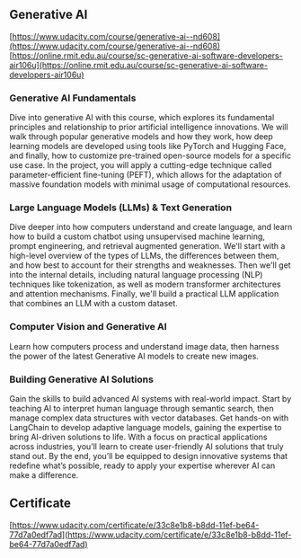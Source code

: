 ## Generative AI

[https://www.udacity.com/course/generative-ai--nd608](https://www.udacity.com/course/generative-ai--nd608)<br>
[https://online.rmit.edu.au/course/sc-generative-ai-software-developers-air106u](https://online.rmit.edu.au/course/sc-generative-ai-software-developers-air106u)

### Generative AI Fundamentals

Dive into generative AI with this course, which explores its fundamental principles and relationship to prior artificial intelligence innovations. We will walk through popular generative models and how they work, how deep learning models are developed using tools like PyTorch and Hugging Face, and finally, how to customize pre-trained open-source models for a specific use case. In the project, you will apply a cutting-edge technique called parameter-efficient fine-tuning (PEFT), which allows for the adaptation of massive foundation models with minimal usage of computational resources.

### Large Language Models (LLMs) & Text Generation

Dive deeper into how computers understand and create language, and learn how to build a custom chatbot using unsupervised machine learning, prompt engineering, and retrieval augmented generation. We'll start with a high-level overview of the types of LLMs, the differences between them, and how best to account for their strengths and weaknesses. Then we'll get into the internal details, including natural language processing (NLP) techniques like tokenization, as well as modern transformer architectures and attention mechanisms. Finally, we'll build a practical LLM application that combines an LLM with a custom dataset.

### Computer Vision and Generative AI

Learn how computers process and understand image data, then harness the power of the latest Generative AI models to create new images.

### Building Generative AI Solutions

Gain the skills to build advanced AI systems with real-world impact. Start by teaching AI to interpret human language through semantic search, then manage complex data structures with vector databases. Get hands-on with LangChain to develop adaptive language models, gaining the expertise to bring AI-driven solutions to life. With a focus on practical applications across industries, you’ll learn to create user-friendly AI solutions that truly stand out. By the end, you’ll be equipped to design innovative systems that redefine what’s possible, ready to apply your expertise wherever AI can make a difference.

## Certificate

[https://www.udacity.com/certificate/e/33c8e1b8-b8dd-11ef-be64-77d7a0edf7ad](https://www.udacity.com/certificate/e/33c8e1b8-b8dd-11ef-be64-77d7a0edf7ad)
